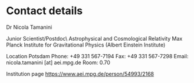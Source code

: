 # Contact details

Dr Nicola Tamanini

Junior Scientist/Postdoc\\
Astrophysical and Cosmological Relativity
Max Planck Institute for Gravitational Physics (Albert Einstein Institute)

Location Potsdam
Phone: +49 331 567-7194
Fax: +49 331 567-7298
Email: nicola.tamanini [at] aei.mpg.de
Room: 0.70

Institution page
https://www.aei.mpg.de/person/54993/2168
